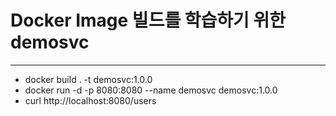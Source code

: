 # Docker Image 빌드를 학습하기 위한 demosvc
---------------------
* docker build . -t demosvc:1.0.0
* docker run -d -p 8080:8080 --name demosvc demosvc:1.0.0
* curl http://localhost:8080/users
